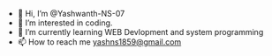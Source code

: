 - 👋 Hi, I’m @Yashwanth-NS-07
- 👀 I’m interested in coding.
- 🌱 I’m currently learning WEB Devlopment and system programming
- 📫 How to reach me yashns1859@gmail.com

<!---
Yashwanth-NS-07/Yashwanth-NS-07 is a ✨ special ✨ repository because its `README.md` (this file) appears on your GitHub profile.
You can click the Preview link to take a look at your changes.
--->
